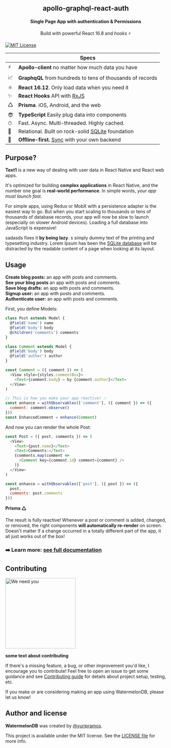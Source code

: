 <h2 align="center">
  apollo-graphql-react-auth
</h2>

<h4 align="center">
  Single Page App with authentication & Permissions
</h4>

<p align="center">
  Build with powerful React 16.8 and <em>hooks</em> ⚡️
</p>

<p align="left">
  <a href="https://github.com/Nozbe/WatermelonDB/blob/master/LICENSE">
    <img src="https://img.shields.io/badge/License-MIT-blue.svg" alt="MIT License">
  </a>

  <!-- <a href="https://travis-ci.com/Nozbe/WatermelonDB">
    <img src="https://api.travis-ci.com/Nozbe/WatermelonDB.svg?branch=master" alt="CI Status">
  </a> -->

</p>

|   | Specs |
| - | ------------ |
| ⚡️ | **Apollo-client** no matter how much data you have |
| 📈 | **GraphqQL** from hundreds to tens of thousands of records |
| ⚛️ | **React 16.12**. Only load data when you need it |
| ✨ | **React Hooks** API with [RxJS](https://github.com/ReactiveX/rxjs) |
| 🛆 | **Prisma**. iOS, Android, and the web |
| 😎 | **TypeScript** Easily plug data into components |
| ⏱ | Fast. Async. Multi-threaded. Highly cached. |
| 🔗 | Relational. Built on rock-solid [SQLite](https://www.sqlite.org) foundation |
| 🔄 | **Offline-first.** [Sync](https://nozbe.github.io/WatermelonDB/Advanced/Sync.html) with your own backend |

## Purpose?

**Text1** is a new way of dealing with user data in React Native and React web apps.

It's optimized for building **complex applications** in React Native, and the number one goal is **real-world performance**. In simple words, _your app must launch fast_.

For simple apps, using Redux or MobX with a persistence adapter is the easiest way to go. But when you start scaling to thousands or tens of thousands of database records, your app will now be slow to launch (especially on slower Android devices). Loading a full database into JavaScript is expensive!

sadasds fixes it **by being lazy**. s simply dummy text of the printing and typesetting industry. Lorem Ipsum has been the [SQLite database](https://www.sqlite.org/index.html)  will be distracted by the readable content of a page when looking at its layout.


## Usage

**Create blog posts:** an app with posts and comments.</br>
**See your blog posts** an app with posts and comments.</br>
**Save blog drafts:** an app with posts and comments.</br>
**Signup user:** an app with posts and comments.</br>
**Authenticate user:** an app with posts and comments.</br>

First, you define Models:

```js
class Post extends Model {
  @field('name') name
  @field('body') body
  @children('comments') comments
}

class Comment extends Model {
  @field('body') body
  @field('author') author
}
```

```js
const Comment = ({ comment }) => (
  <View style={styles.commentBox}>
    <Text>{comment.body} — by {comment.author}</Text>
  </View>
)

// This is how you make your app reactive! ✨
const enhance = withObservables(['comment'], ({ comment }) => ({
  comment: comment.observe()
}))
const EnhancedComment = enhance(Comment)
```

And now you can render the whole Post:

```js
const Post = ({ post, comments }) => (
  <View>
    <Text>{post.name}</Text>
    <Text>Comments:</Text>
    {comments.map(comment =>
      <Comment key={comment.id} comment={comment} />
    )}
  </View>
)

const enhance = withObservables(['post'], ({ post }) => ({
  post,
  comments: post.comments
}))
```
**Prisma 🛆**

The result is fully reactive! Whenever a post or comment is added, changed, or removed, the right components **will automatically re-render** on screen. Doesn't matter if a change occurred in a totally different part of the app, it all just works out of the box!

### ➡️ **Learn more:** [see full documentation](https://nozbe.github.io/WatermelonDB/)


## Contributing

<img src="https://github.com/Nozbe/WatermelonDB/raw/master/assets/needyou.jpg" alt="We need you" width="220" />

**some text about contributing**

If there's a missing feature, a bug, or other improvement you'd like, I encourage you to contribute! Feel free to open an issue to get some guidance and see [Contributing guide](./CONTRIBUTING.md) for details about project setup, testing, etc.



If you make or are considering making an app using WatermelonDB, please let us know!

## Author and license

**WatermelonDB** was created by [@yuripramos](https://github.com/yuripramos).

This project is available under the MIT license. See the [LICENSE file](./LICENSE) for more info.